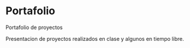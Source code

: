 # Portafolio
Portafolio de proyectos

Presentacion de proyectos realizados en clase y algunos en tiempo libre.
